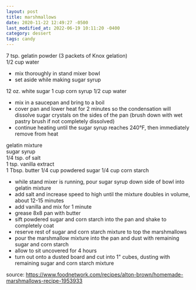 ```yaml
---
layout: post
title: marshmallows
date: 2020-11-22 12:49:27 -0500
last_modified_at: 2022-06-19 10:11:20 -0400
category: dessert
tags: candy
---
```


7 tsp. gelatin powder (3 packets of Knox gelation)  
1/2 cup water  
* mix thoroughly in stand mixer bowl
* set aside while making sugar syrup

12 oz. white sugar
1 cup corn syrup
1/2 cup water
* mix in a saucepan and bring to a boil
* cover pan and lower heat for 2 minutes so the condensation will dissolve sugar crystals on the sides of the pan (brush down with wet pastry brush if not completely dissolved)
* continue heating until the sugar syrup reaches 240°F, then immediately remove from heat

gelatin mixture  
sugar syrup    
1/4 tsp. of salt  
1 tsp. vanilla extract  
1 Tbsp. butter
1/4 cup powdered sugar
1/4 cup corn starch
* while stand mixer is running, pour sugar syrup down side of bowl into gelatin mixture
* add salt and increase speed to high until the mixture doubles in volume, about 12-15 minutes
* add vanilla and mix for 1 minute
* grease 8x8 pan with butter
* sift powdered sugar and corn starch into the pan and shake to completely coat
* reserve rest of sugar and corn starch mixture to top the marshmallows
* pour the marshmallow mixture into the pan and dust with remaining sugar and corn starch
* allow to sit uncovered for 4 hours
* turn out onto a dusted board and cut into 1" cubes, dusting with remaining sugar and corn starch mixture

source: <https://www.foodnetwork.com/recipes/alton-brown/homemade-marshmallows-recipe-1953933>
